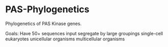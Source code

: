 PAS-Phylogenetics
=================

Phylogenetics of PAS Kinase genes.

Goals:
Have 50+ sequences input
  segregate by large groupings
    single-cell eukaryotes
    unicellular organisms
    multicellular organisms
